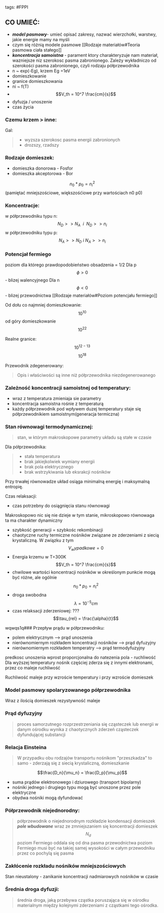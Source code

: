 tags: #FPPI 

## CO UMIEĆ:
- ***model pasmowy***- umieć opisać zakresy, nazwać wierzchołki, warstwy, jakie energie mamy na myśli
- czym się różnią modele pasmowe [[Rodzaje materiałów#Teoria pasmowa ciała stałego]]
- ***koncentracja samoistna*** - parament ktory charakteryzuje nam materiał, wazniejsze niz szerokosc pasma zabronionego. Zależy wykładniczo od szerokości pasma zabronionego, czyli rodzaju półprzewodnika
- n ~ exp(-Eg), krzem Eg =1eV
- domieszkowanie
- granice domieszkowania
- ni ~ f(T)
- $$V_th = 10^7 \frac{cm}{s}$$
- dyfuzja / unoszenie
- czas życia

### Czemu krzem > inne:
Gal:
> - wyzsza szerokosc pasma energii zabronionych
> - drozszy, rzadszy

### Rodzaje domieszek:
- domieszka donorowa - Fosfor
- domieszka akceptorowa - Bor

$$n_0 * p_0 = n_i^2$$
(pamiętać mniejszościowe, większośćiowe przy wartościach n0 p0)
### Koncentracje:
w półprzewodniku typu n:
$$N_D >> N_A ~~i~~ N_D >> n_i$$ 
w półprzewodniku typu p:
$$N_A >> N_D ~i~ N_A >> n_i$$ 

### Potencjał fermiego
poziom dla którego prawdopodobieństwo obsadzenia = 1/2
Dla p $$\phi >0$$ - blizej walencyjnego 
Dla n $$\phi <0$$ - blizej przewodnictwa
[[Rodzaje materiałów#Poziom potencjału fermiego]]

Od dołu co najmniej domieszkowanie:
$$10^{10}$$
od góry domieszkowanie
$$10^{22}$$

Realne granice:
$$10^{12-13}$$
$$10^{18}$$

Przewodnik zdegenerowany:
> Opis i właściwości są inne niż półprzewodnika niezdegenerowanego

### Zależność koncentracji samoistnej od temperatury:
- wraz z temperatura zmieniaja sie parametry
- koncentracja samoistna rośnie z temperaturą
- każdy półprzewodnik pod wpływem duzej temperatury staje się półprzewodnikiem samoistnym(generacja termiczna)

### Stan równowagi termodynamicznej:
> stan, w którym makroskopowe parametry układu są stałe w czasie

Dla półprzewodnika:
> - stała temperatura
> - brak jakiejkolwiek wymiany energii
> - brak pola elektrycznego
> - brak wstrzykiwania lub eksrakcji nośników

Przy trwałej równowadze układ osiąga minimalną energię i maksymalną entropię.

Czas relaksacji:
- czas potrzebny do osiągnięcia stanu równowagi

Makroskopowo nic się nie dzieje w tym stanie, mikroskopowo równowaga ta ma charakter dynamiczny
- szybkość generacji = szybkośc rekombinacji 
- chaotyczne ruchy termiczne nośników związane ze zderzeniami z siecią krystaliczną. W związku z tym $$V_wypadkowe = 0$$
- Energia krzemu w T=300K $$V_th = 10^7 \frac{cm}{s}$$
- chwilowe wartości koncentracji nośników w określonym punkcie mogą być różne, ale ogólnie $$n_0 * p_0 = n_i^2$$
- droga swobodna $$\lambda = 10^{-5} cm$$
- czas relaksacji zderzeniowej: ???$$\tau_{rel} = \frac{\alpha}{t}$$




wqwqs1q### Przepływ prądu w półprzewodniku:
- polem elektrycznym --> prąd unoszenia
- nierównomiernym rozkładem koncentracji nośników --> prąd dyfuzyjny
- nierównomiernym rozkładem temperatry --> prąd termodyfuzyjny

predkosc unoszenia wprost proporcjonalna do natezenia pola - ruchliwość
Dla wyższej temperatury nośnik częściej zderza się z innymi elektronami, przez co maleje ruchliwość

Ruchliwość maleje przy wzroście temperatury i przy wzroście domieszek

### Model pasmowy spolaryzowanego półprzewodnika

Wraz z ilością domieszek rezystywność maleje

### Prąd dyfuzyjny
> proces samorzutnego rozprzestrzeniania się cząsteczek lub energii w danym ośrodku
> wynika z chaotycznych zderzeń cząsteczek dyfundującej substancji

### Relacja Einsteina
> W przypadku obu rodzajów transportu nośnikom "przeszkadza" to samo - zderzają się z siecią krystaliczną, domieszkanie

$$\frac{D_n}{\mu_n} = \frac{D_p}{\mu_p}$$

- suma prądów elektronowego i dziurowego (transport bipolarny)
- nośniki jednego i drugiego typu mogą być unoszone przez pole elektryczne
- obydwa nośniki mogą dyfundować

### Półprzewodnik niejednorodny:
> półprzewodnik o niejednorodnym rozkładzie kondensacji domieszek
> ***pole wbudowane*** 
> wraz ze zmniejszaniem się koncentracji domieszek $$N_d$$ poziom Fermiego oddala się od dna pasma przewodnictwa
> poziom Fermiego musi być na takiej samej wysokości w całym przewodniku przez co pochylą się pasma

### Zakłócenie rozkładu nośników mniejszościowych
Stan nieustalony - zanikanie koncentracji nadmiarowych nośników w czasie

### Średnia droga dyfuzji:
> średnia droga, jaką przebywa cząstka poruszająca się w ośrodku materialnym między kolejnymi zderzeniami z cząstkami tego ośrodka.


